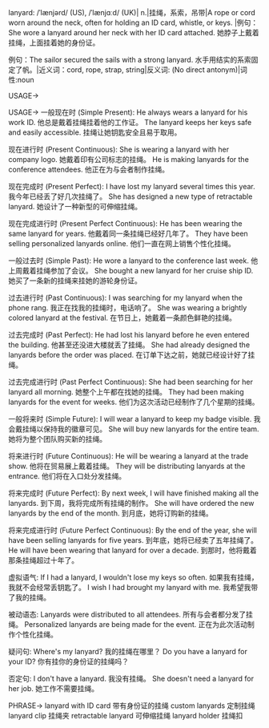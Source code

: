 lanyard: /ˈlænjərd/ (US), /ˈlænjɑːd/ (UK)| n.|挂绳，系索，吊带|A rope or cord worn around the neck, often for holding an ID card, whistle, or keys. |例句：She wore a lanyard around her neck with her ID card attached. 她脖子上戴着挂绳，上面挂着她的身份证。

例句：The sailor secured the sails with a strong lanyard. 水手用结实的系索固定了帆。|近义词：cord, rope, strap, string|反义词: (No direct antonym)|词性:noun


USAGE->

USAGE->
一般现在时 (Simple Present):
He always wears a lanyard for his work ID. 他总是戴着挂绳挂着他的工作证。
The lanyard keeps her keys safe and easily accessible. 挂绳让她钥匙安全且易于取用。


现在进行时 (Present Continuous):
She is wearing a lanyard with her company logo. 她戴着印有公司标志的挂绳。
He is making lanyards for the conference attendees. 他正在为与会者制作挂绳。


现在完成时 (Present Perfect):
I have lost my lanyard several times this year. 我今年已经丢了好几次挂绳了。
She has designed a new type of retractable lanyard. 她设计了一种新型的可伸缩挂绳。


现在完成进行时 (Present Perfect Continuous):
He has been wearing the same lanyard for years. 他戴着同一条挂绳已经好几年了。
They have been selling personalized lanyards online. 他们一直在网上销售个性化挂绳。


一般过去时 (Simple Past):
He wore a lanyard to the conference last week. 他上周戴着挂绳参加了会议。
She bought a new lanyard for her cruise ship ID. 她买了一条新的挂绳来挂她的游轮身份证。


过去进行时 (Past Continuous):
I was searching for my lanyard when the phone rang.  我正在找我的挂绳时，电话响了。
She was wearing a brightly colored lanyard at the festival. 在节日上，她戴着一条颜色鲜艳的挂绳。


过去完成时 (Past Perfect):
He had lost his lanyard before he even entered the building. 他甚至还没进大楼就丢了挂绳。
She had already designed the lanyards before the order was placed. 在订单下达之前，她就已经设计好了挂绳。


过去完成进行时 (Past Perfect Continuous):
She had been searching for her lanyard all morning. 她整个上午都在找她的挂绳。
They had been making lanyards for the event for weeks. 他们为这次活动已经制作了几个星期的挂绳。


一般将来时 (Simple Future):
I will wear a lanyard to keep my badge visible. 我会戴挂绳以保持我的徽章可见。
She will buy new lanyards for the entire team. 她将为整个团队购买新的挂绳。


将来进行时 (Future Continuous):
He will be wearing a lanyard at the trade show. 他将在贸易展上戴着挂绳。
They will be distributing lanyards at the entrance. 他们将在入口处分发挂绳。


将来完成时 (Future Perfect):
By next week, I will have finished making all the lanyards. 到下周，我将完成所有挂绳的制作。
She will have ordered the new lanyards by the end of the month.  到月底，她将订购新的挂绳。


将来完成进行时 (Future Perfect Continuous):
By the end of the year, she will have been selling lanyards for five years. 到年底，她将已经卖了五年挂绳了。
He will have been wearing that lanyard for over a decade. 到那时，他将戴着那条挂绳超过十年了。


虚拟语气:
If I had a lanyard, I wouldn't lose my keys so often. 如果我有挂绳，我就不会经常丢钥匙了。
I wish I had brought my lanyard with me. 我希望我带了我的挂绳。

被动语态:
Lanyards were distributed to all attendees.  所有与会者都分发了挂绳。
Personalized lanyards are being made for the event.  正在为此次活动制作个性化挂绳。


疑问句:
Where's my lanyard? 我的挂绳在哪里？
Do you have a lanyard for your ID? 你有挂你的身份证的挂绳吗？


否定句:
I don't have a lanyard. 我没有挂绳。
She doesn't need a lanyard for her job. 她工作不需要挂绳。



PHRASE->
lanyard with ID card  带有身份证的挂绳
custom lanyards  定制挂绳
lanyard clip  挂绳夹
retractable lanyard  可伸缩挂绳
lanyard holder  挂绳扣
